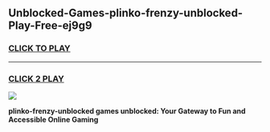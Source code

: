 
## Unblocked-Games-plinko-frenzy-unblocked-Play-Free-ej9g9
<h3>
<a href="https://premium76.site?title=plinko-frenzy-unblocked&ref=10A">CLICK TO PLAY</a></h3>
<hr>

<h3>
<a href="https://premium76.site?title=plinko-frenzy-unblocked&ref=10A">CLICK 2 PLAY</a>
  
</h3>

<a href="https://premium76.site?title=plinko-frenzy-unblocked&ref=10A"><img src="https://clearcache.store/games.png"></a>


**plinko-frenzy-unblocked games unblocked: Your Gateway to Fun and Accessible Online Gaming**
